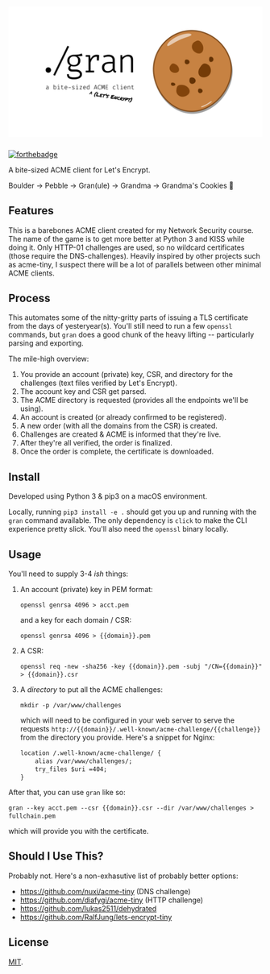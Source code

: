 <h1 align="center">
  <img src=".github/logo.png" alt="gran">
</h1>

[![forthebadge](https://forthebadge.com/images/badges/built-with-grammas-recipe.svg)](https://forthebadge.com)

A bite-sized ACME client for Let's Encrypt.

Boulder -> Pebble -> Gran(ule) -> Grandma -> Grandma's Cookies :cookie:

## Features

This is a barebones ACME client created for my Network Security course. The name
of the game is to get more better at Python 3 and KISS while doing it. Only
HTTP-01 challenges are used, so no wildcard certificates (those require the
DNS-challenges). Heavily inspired by other projects such as acme-tiny, I suspect
there will be a lot of parallels between other minimal ACME clients.

## Process

This automates some of the nitty-gritty parts of issuing a TLS certificate from
the days of yesteryear(s). You'll still need to run a few `openssl` commands,
but `gran` does a good chunk of the heavy lifting -- particularly parsing and
exporting.

The mile-high overview:

1. You provide an account (private) key, CSR, and directory for the challenges
   (text files verified by Let's Encrypt).
2. The account key and CSR get parsed.
3. The ACME directory is requested (provides all the endpoints we'll be using).
4. An account is created (or already confirmed to be registered).
5. A new order (with all the domains from the CSR) is created.
6. Challenges are created & ACME is informed that they're live.
7. After they're all verified, the order is finalized.
8. Once the order is complete, the certificate is downloaded.

## Install

Developed using Python 3 & pip3 on a macOS environment.

Locally, running `pip3 install -e .` should get you up and running with the
`gran` command available. The only dependency is `click` to make the CLI
experience pretty slick. You'll also need the `openssl` binary locally.

## Usage

You'll need to supply 3-4 _ish_ things:

1. An account (private) key in PEM format:

    ```
    openssl genrsa 4096 > acct.pem
    ```

    and a key for each domain / CSR:

    ```
    openssl genrsa 4096 > {{domain}}.pem
    ```

2. A CSR:

    ```
    openssl req -new -sha256 -key {{domain}}.pem -subj "/CN={{domain}}" > {{domain}}.csr
    ```

3. A _directory_ to put all the ACME challenges:

    ```
    mkdir -p /var/www/challenges
    ```

    which will need to be configured in your web server to serve the requests
    `http://{{domain}}/.well-known/acme-challenge/{{challenge}}` from the
    directory you provide. Here's a snippet for Nginx:

    ```
    location /.well-known/acme-challenge/ {
        alias /var/www/challenges/;
        try_files $uri =404;
    }
    ```

After that, you can use `gran` like so:

```
gran --key acct.pem --csr {{domain}}.csr --dir /var/www/challenges > fullchain.pem
```

which will provide you with the certificate.

## Should I Use This?

Probably not. Here's a non-exhasutive list of probably better options:
- https://github.com/nuxi/acme-tiny (DNS challenge)
- https://github.com/diafygi/acme-tiny (HTTP challenge)
- https://github.com/lukas2511/dehydrated
- https://github.com/RalfJung/lets-encrypt-tiny

## License

[MIT](https://pinjasaur.mit-license.org/@2019).
